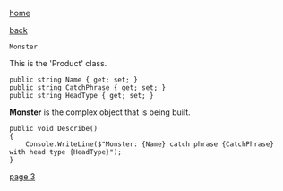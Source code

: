 [home](./page01.md)

[back](./page01.md)

```
Monster
```

This is the 'Product' class.

```
public string Name { get; set; }
public string CatchPhrase { get; set; }
public string HeadType { get; set; }
```

**Monster** is the complex object that is being built.


```
public void Describe()
{
    Console.WriteLine($"Monster: {Name} catch phrase {CatchPhrase} with head type {HeadType}");
}
```

[page 3](./page03.md)
